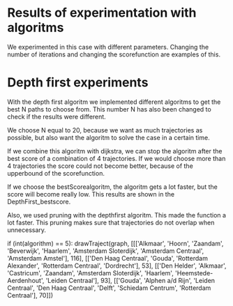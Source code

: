 # Results of experimentation with algoritms

We experimented in this case with different parameters.
Changing the number of iterations and changing the scorefunction are examples of this.

# Depth first experiments

With the depth first algoritm we implemented different algoritms to get the best N paths to choose from. This number N has also been changed to check if the results were different.

We choose N equal to 20, because we want as much trajectories as possible, but also want the algoritm to solve the case in a certain time.

If we combine this algoritm with dijkstra, we can stop the algoritm after the best score of a combination of 4 trajectories. If we would choose more than 4 trajectories the score could not become better, because of the upperbound of the scorefunction.

If we choose the bestScorealgoritm, the algoritm gets a lot faster, but the score will become really low. This results are shown in the DepthFirst_bestscore.

Also, we used pruning with the depthfirst algoritm. This made the function a lot faster. This pruning makes sure that trajectories do not overlap when unnecessary.

if (int(algorithm) == 5):
      drawTraject(graph, [[['Alkmaar', 'Hoorn', 'Zaandam', 'Beverwijk', 'Haarlem', 'Amsterdam Sloterdijk', 'Amsterdam Centraal', 'Amsterdam Amstel'], 116], [['Den Haag Centraal', 'Gouda', 'Rotterdam Alexander', 'Rotterdam Centraal', 'Dordrecht'], 53], [['Den Helder', 'Alkmaar', 'Castricum', 'Zaandam', 'Amsterdam Sloterdijk', 'Haarlem', 'Heemstede-Aerdenhout', 'Leiden Centraal'], 93], [['Gouda', 'Alphen a/d Rijn', 'Leiden Centraal', 'Den Haag Centraal', 'Delft', 'Schiedam Centrum', 'Rotterdam Centraal'], 70]])
